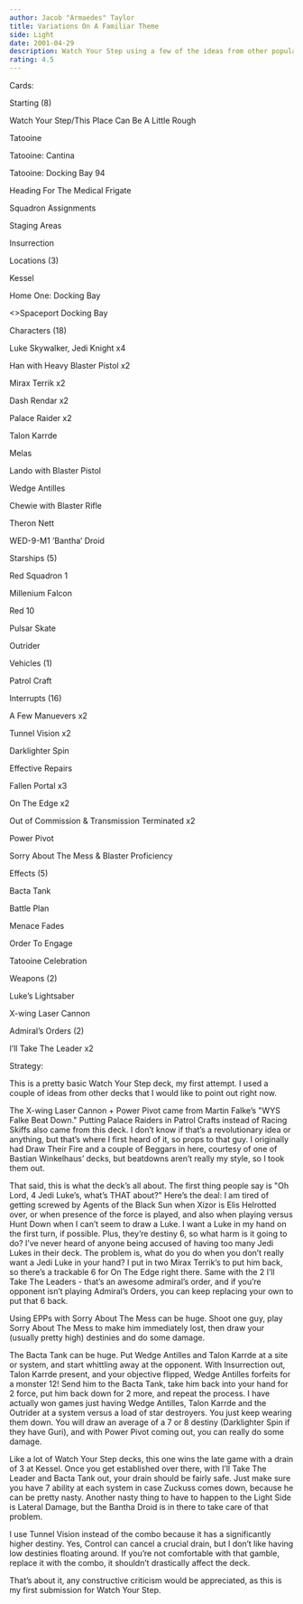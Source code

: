 ```yaml
---
author: Jacob "Armaedes" Taylor
title: Variations On A Familiar Theme
side: Light
date: 2001-04-29
description: Watch Your Step using a few of the ideas from other popular versions.
rating: 4.5
---
```

Cards: 

Starting (8)

Watch Your Step/This Place Can Be A Little Rough
Tatooine
Tatooine: Cantina
Tatooine: Docking Bay 94
Heading For The Medical Frigate
Squadron Assignments
Staging Areas
Insurrection

Locations (3)

Kessel
Home One: Docking Bay
<>Spaceport Docking Bay

Characters (18)

Luke Skywalker, Jedi Knight x4
Han with Heavy Blaster Pistol x2
Mirax Terrik x2
Dash Rendar x2
Palace Raider x2
Talon Karrde
Melas
Lando with Blaster Pistol
Wedge Antilles
Chewie with Blaster Rifle
Theron Nett
WED-9-M1 ’Bantha’ Droid

Starships (5)

Red Squadron 1
Millenium Falcon
Red 10
Pulsar Skate
Outrider

Vehicles (1)

Patrol Craft

Interrupts (16)

A Few Manuevers x2
Tunnel Vision x2
Darklighter Spin
Effective Repairs
Fallen Portal x3
On The Edge x2
Out of Commission & Transmission Terminated x2
Power Pivot
Sorry About The Mess & Blaster Proficiency

Effects (5)
Bacta Tank
Battle Plan
Menace Fades
Order To Engage
Tatooine Celebration

Weapons (2)

Luke’s Lightsaber
X-wing Laser Cannon

Admiral’s Orders (2)

I’ll Take The Leader x2


Strategy: 

This is a pretty basic Watch Your Step deck, my first attempt.  I used a couple of ideas from other decks that I would like to point out right now.

The X-wing Laser Cannon + Power Pivot came from Martin Falke’s "WYS Falke Beat Down."  Putting Palace Raiders in Patrol Crafts instead of Racing Skiffs also came from this deck.  I don’t know if that’s a revolutionary idea or anything, but that’s where I first heard of it, so props to that guy.  I originally had Draw Their Fire and a couple of Beggars in here, courtesy of one of Bastian Winkelhaus’ decks, but beatdowns aren’t really my style, so I took them out.

That said, this is what the deck’s all about.  The first thing people say is "Oh Lord, 4 Jedi Luke’s, what’s THAT about?"  Here’s the deal: I am tired of getting screwed by Agents of the Black Sun when Xizor is Elis Helrotted over, or when presence of the force is played, and also when playing versus Hunt Down when I can’t seem to draw a Luke.  I want a Luke in my hand on the first turn, if possible.  Plus, they’re destiny 6, so what harm is it going to do?  I’ve never heard of anyone being accused of having too many Jedi Lukes in their deck.  The problem is, what do you do when you don’t really want a Jedi Luke in your hand?  I put in two Mirax Terrik’s to put him back, so there’s a trackable 6 for On The Edge right there.  Same with the 2 I’ll Take The Leaders - that’s an awesome admiral’s order, and if you’re opponent isn’t playing Admiral’s Orders, you can keep replacing your own to put that 6 back.

Using EPPs with Sorry About The Mess can be huge.  Shoot one guy, play Sorry About The Mess to make him immediately lost, then draw your (usually pretty high) destinies and do some damage.  

The Bacta Tank can be huge.  Put Wedge Antilles and Talon Karrde at a site or system, and start whittling away at the opponent.  With Insurrection out, Talon Karrde present, and your objective flipped, Wedge Antilles forfeits for a monster 12!  Send him to the Bacta Tank, take him back into your hand for 2 force, put him back down for 2 more, and repeat the process.  I have actually won games just having Wedge Antilles, Talon Karrde and the Outrider at a system versus a load of star destroyers.  You just keep wearing them down.  You will draw an average of a 7 or 8 destiny (Darklighter Spin if they have Guri), and with Power Pivot coming out, you can really do some damage.

Like a lot of Watch Your Step decks, this one wins the late game with a drain of 3 at Kessel.  Once you get established over there, with I’ll Take The Leader and Bacta Tank out, your drain should be fairly safe.  Just make sure you have 7 ability at each system in case Zuckuss comes down, because he can be pretty nasty.  Another nasty thing to have to happen to the Light Side is Lateral Damage, but the Bantha Droid is in there to take care of that problem.

I use Tunnel Vision instead of the combo because it has a significantly higher destiny.  Yes, Control can cancel a crucial drain, but I don’t like having low destinies floating around.  If you’re not comfortable with that gamble, replace it with the combo, it shouldn’t drastically affect the deck.

That’s about it, any constructive criticism would be appreciated, as this is my first submission for Watch Your Step.   